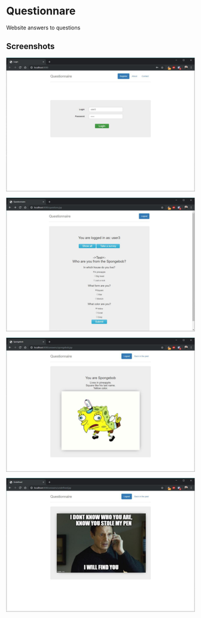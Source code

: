 # Questionnare
Website answers to questions

## Screenshots

![Login page](https://github.com/Vex788/Questionnare/blob/master/photo_2019-05-23_20-55-38.jpg?raw=true)

![Questions page](https://github.com/Vex788/Questionnare/blob/master/photo_2019-05-30_22-09-13.jpg?raw=true)

![Answer page 1](https://github.com/Vex788/Questionnare/blob/master/photo_2019-05-30_22-09-17.jpg?raw=true)

![Answer page 2](https://github.com/Vex788/Questionnare/blob/master/photo_2019-05-30_22-09-19.jpg?raw=true)

